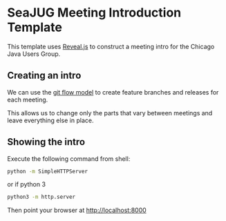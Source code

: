 # SeaJUG Meeting Introduction Template

This template uses [Reveal.js](https://github.com/hakimel/reveal.js/) to construct a meeting intro for the Chicago Java Users Group. 

## Creating an intro

We can use the [git flow model](http://nvie.com/posts/a-successful-git-branching-model/) to create feature branches and releases for each meeting.

This allows us to change only the parts that vary between meetings and leave everything else in place.

## Showing the intro

Execute the following command from shell:

```bash
python -m SimpleHTTPServer
```

or if python 3
```bash
python3 -m http.server
```


Then point your browser at [http://localhost:8000](http://localhost:8000)